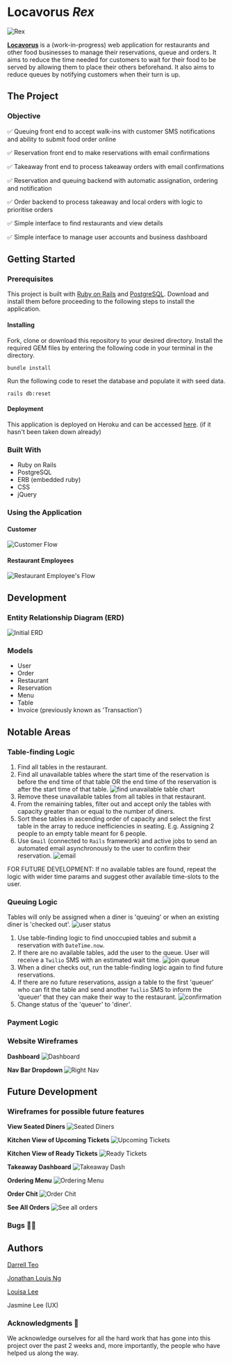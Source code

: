 # Locavorus _Rex_

![Rex](http://i.imgur.com/VMuQpkL.png)

[**Locavorus**](https://locavorusrex.herokuapp.com/) is a (work-in-progress) web application for restaurants and other food businesses to manage their reservations, queue and orders. It aims to reduce the time needed for customers to wait for their food to be served by allowing them to place their others beforehand. It also aims to reduce queues by notifying customers when their turn is up.

## The Project

### Objective

:white_check_mark: Queuing front end to accept walk-ins with customer SMS notifications and ability to submit food order online

:white_check_mark: Reservation front end to make reservations with email confirmations

:white_check_mark: Takeaway front end to process takeaway orders with email confirmations

:white_check_mark: Reservation and queuing backend with automatic assignation, ordering and notification

:white_check_mark: Order backend to process takeaway and local orders with logic to prioritise orders

:white_check_mark: Simple interface to find restaurants and view details

:white_check_mark: Simple interface to manage user accounts and business dashboard

## Getting Started
### Prerequisites

This project is built with [Ruby on Rails](http://rubyonrails.org/) and [PostgreSQL](https://www.postgresql.org/). Download and install them before proceeding to the following steps to install the application.

#### Installing

Fork, clone or download this repository to your desired directory. Install the required GEM files by entering the following code in your terminal in the directory.

```
bundle install
```

Run the following code to reset the database and populate it with seed data.

```
rails db:reset
```

#### Deployment
This application is deployed on Heroku and can be accessed [here](https://locavorusrex.herokuapp.com/). (if it hasn't been taken down already)


### Built With
* Ruby on Rails
* PostgreSQL
* ERB (embedded ruby)
* CSS
* jQuery


### Using the Application

#### Customer

![Customer Flow]()

#### Restaurant Employees

![Restaurant Employee's Flow]()

## Development

### Entity Relationship Diagram (ERD)

![Initial ERD](http://i.imgur.com/2T5CDGE.jpg)

### Models
* User
* Order
* Restaurant
* Reservation
* Menu
* Table
* Invoice (previously known as 'Transaction')

## Notable Areas
### Table-finding Logic
1. Find all tables in the restaurant.
2. Find all unavailable tables where the start time of the reservation is before the end time of that table OR the end time of the reservation is after the start time of that table.
![find unavailable table chart](http://i.imgur.com/DUb03pn.jpg)
3. Remove these unavailable tables from all tables in that restaurant.
4. From the remaining tables, filter out and accept only the tables with capacity greater than or equal to the number of diners.
5. Sort these tables in ascending order of capacity and select the first table in the array to reduce inefficiencies in seating. E.g. Assigning 2 people to an empty table meant for 6 people.
6. Use `Gmail` (connected to `Rails` framework) and active jobs to send an automated email asynchronously to the user to confirm their reservation.
![email](http://i.imgur.com/ItgnGDt.png)

FOR FUTURE DEVELOPMENT: If no available tables are found, repeat the logic with wider time params and suggest other available time-slots to the user.

### Queuing Logic
Tables will only be assigned when a diner is 'queuing' or when an existing diner is 'checked out'.
![user status](http://i.imgur.com/AJ66htW.jpg)
1. Use table-finding logic to find unoccupied tables and submit a reservation with `DateTime.now`.
2. If there are no available tables, add the user to the queue. User will receive a `Twilio` SMS with an estimated wait time.
![join queue](http://i.imgur.com/VNEfRAt.png)
3. When a diner checks out, run the table-finding logic again to find future reservations.
4. If there are no future reservations, assign a table to the first 'queuer' who can fit the table and send another `Twilio` SMS to inform the 'queuer' that they can make their way to the restaurant.
![confirmation](http://i.imgur.com/ljKzWwo.png)
5. Change status of the 'queuer' to 'diner'.

### Payment Logic


### Website Wireframes
**Dashboard**
![Dashboard](http://i.imgur.com/rW4d54q.png)

**Nav Bar Dropdown**
![Right Nav](http://i.imgur.com/Wk8yk4z.png)


## Future Development
### Wireframes for possible future features
**View Seated Diners**
![Seated Diners](http://i.imgur.com/36Qj59B.png)

**Kitchen View of Upcoming Tickets**
![Upcoming Tickets](http://i.imgur.com/IYXhqaQ.png)

**Kitchen View of Ready Tickets**
![Ready Tickets](http://i.imgur.com/mQE13Ee.png)

**Takeaway Dashboard**
![Takeaway Dash](http://i.imgur.com/PUgn0ws.png)

**Ordering Menu**
![Ordering Menu](http://i.imgur.com/nRXZ7EV.png)

**Order Chit**
![Order Chit](http://i.imgur.com/pRaPPjE.png)

**See All Orders**
![See all orders](http://i.imgur.com/CJjCfXi.png)

### Bugs :bug::gun:


## Authors
[Darrell Teo](https://github.com/darrelltzj)

[Jonathan Louis Ng](https://github.com/noll-fyra)

[Louisa Lee](https://github.com/imouto2005)

Jasmine Lee (UX)

### Acknowledgments :sparkling_heart:
We acknowledge ourselves for all the hard work that has gone into this project over the past 2 weeks and, more importantly, the people who have helped us along the way.

